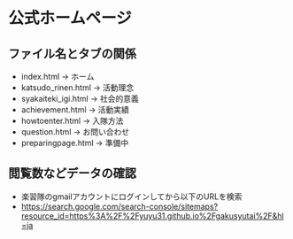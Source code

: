 # 公式ホームページ

## ファイル名とタブの関係
* index.html -> ホーム   
* katsudo_rinen.html -> 活動理念　　　
* syakaiteki_igi.html -> 社会的意義　　　
* achievement.html -> 活動実績
* howtoenter.html -> 入隊方法
* question.html -> お問い合わせ
* preparingpage.html -> 準備中　　　

## 閲覧数などデータの確認
* 楽習隊のgmailアカウントにログインしてから以下のURLを検索
* https://search.google.com/search-console/sitemaps?resource_id=https%3A%2F%2Fyuyu31.github.io%2Fgakusyutai%2F&hl=ja

